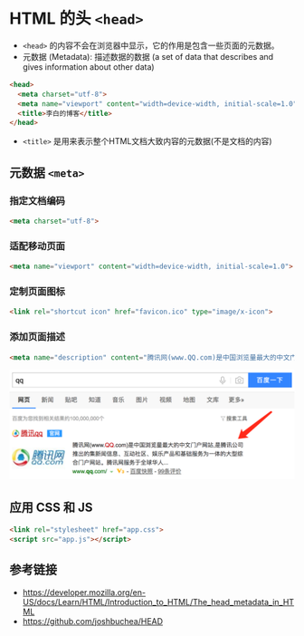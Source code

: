 # HTML 的头 `<head>`

* `<head>` 的内容不会在浏览器中显示，它的作用是包含一些页面的元数据。
* 元数据 (Metadata): 描述数据的数据 (a set of data that describes and gives information about other data)

```html
<head>
  <meta charset="utf-8">
  <meta name="viewport" content="width=device-width, initial-scale=1.0">
  <title>李白的博客</title>
</head>
```
* `<title>` 是用来表示整个HTML文档大致内容的元数据(不是文档的内容)

## 元数据 `<meta>`
### 指定文档编码
```html
<meta charset="utf-8">
```

### 适配移动页面
```html
<meta name="viewport" content="width=device-width, initial-scale=1.0">
```

### 定制页面图标
```html
<link rel="shortcut icon" href="favicon.ico" type="image/x-icon">
```

### 添加页面描述
```html
<meta name="description" content="腾讯网(www.QQ.com)是中国浏览量最大的中文门户网站，是腾讯公司推出的集新闻信息、互动社区、娱乐产品和基础服务为一体的大型综合门户网站。腾讯网服务于全球华人用户，致力成为最具传播力和互动性，权威、主流、时尚的互联网媒体平台。通过强大的实时新闻和全面深入的信息资讯服务，为中国数以亿计的互联网用户提供富有创意的网上新生活。">
```
![百度搜索 qq](images/qq.png)

## 应用 CSS 和 JS
```html
<link rel="stylesheet" href="app.css">
<script src="app.js"></script>
```

## 参考链接
* https://developer.mozilla.org/en-US/docs/Learn/HTML/Introduction_to_HTML/The_head_metadata_in_HTML
* https://github.com/joshbuchea/HEAD
